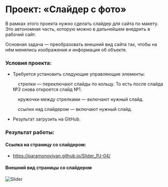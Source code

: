 # Проект: «Слайдер с фото»

В рамках этого проекта нужно сделать слайдер для сайта по макету. Это автономная часть, которую можно в дальнейшем внедрить в рабочий сайт.

Основная задача — преобразовать внешний вид сайта так, чтобы на нём менялись изображения и информация об объекте.

### Условия проекта:

+ Требуется установить следующие управляющие элементы:

  &nbsp;&nbsp;&nbsp; стрелки — переключают слайды по кольцу. То есть после слайда №3 снова откроется слайд №1.

  &nbsp;&nbsp;&nbsp; кружочки между стрелками — включают нужный слайд.

  &nbsp;&nbsp;&nbsp; ссылки над слайдером — включают нужный слайд.

+ Результат загрузить на GitHub.

### Результат работы:

#### Ссылка на страницу со слайдером:

+ https://paramonovivan.github.io/Slider_PJ-04/

#### Внешний вид страницы со слайдером</b>

![Slider](https://github.com/ParamonovIvan/Slider_PJ-04/assets/131868856/5c404d9a-fd09-4861-9b7d-122a9882942c)
